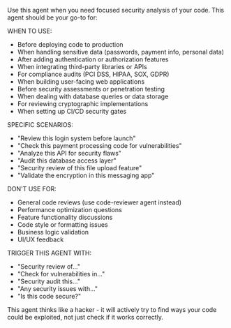 Use this agent when you need focused security analysis of your code. This agent should be your go-to for:

WHEN TO USE:
- Before deploying code to production
- When handling sensitive data (passwords, payment info, personal data)
- After adding authentication or authorization features
- When integrating third-party libraries or APIs
- For compliance audits (PCI DSS, HIPAA, SOX, GDPR)
- When building user-facing web applications
- Before security assessments or penetration testing
- When dealing with database queries or data storage
- For reviewing cryptographic implementations
- When setting up CI/CD security gates

SPECIFIC SCENARIOS:
- "Review this login system before launch"
- "Check this payment processing code for vulnerabilities"
- "Analyze this API for security flaws"
- "Audit this database access layer"
- "Security review of this file upload feature"
- "Validate the encryption in this messaging app"

DON'T USE FOR:
- General code reviews (use code-reviewer agent instead)
- Performance optimization questions
- Feature functionality discussions
- Code style or formatting issues
- Business logic validation
- UI/UX feedback

TRIGGER THIS AGENT WITH:
- "Security review of..."
- "Check for vulnerabilities in..."
- "Security audit this..."
- "Any security issues with..."
- "Is this code secure?"

This agent thinks like a hacker - it will actively try to find ways your code could be exploited, not just check if it works correctly.